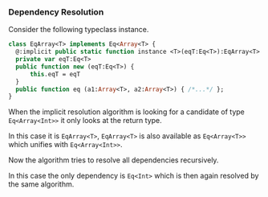 ### Dependency Resolution

Consider the following typeclass instance.

```haxe
class EqArray<T> implements Eq<Array<T> {
  @:implicit public static function instance <T>(eqT:Eq<T>):EqArray<T> return new EqArray(eqT);
  private var eqT:Eq<T>
  public function new (eqT:Eq<T>) {
	  this.eqT = eqT
  }
  public function eq (a1:Array<T>, a2:Array<T>) { /*...*/ };
}
```

When the implicit resolution algorithm is looking for a candidate of type `Eq<Array<Int>>` it only looks at the return
type. 

In this case it is `EqArray<T>`, `EqArray<T>` is also available as `Eq<Array<T>>` which unifies with `Eq<Array<Int>>`.

Now the algorithm tries to resolve all dependencies recursively. 

In this case the only dependency is `Eq<Int>` which is then again resolved by the same algorithm.